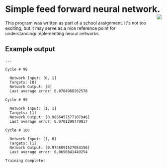 # Simple feed forward neural network. <img align="right" src="https://s11.postimg.org/wxur5xoj7/pynet.png">

This program was written as part of a school assignment.
It's not too exciting, but it may serve as a nice reference
point for understanding/implementing neural networks.

## Example output

    ...

    Cycle # 98

	  Network Input: [0, 1]
	  Targets: [0]
	  Network Output: [0]
	  Last average error: 0.0704968262578

    Cycle # 99

	  Network Input: [1, 1]
	  Targets: [1]
	  Network Output: [0.9666457577107946]
	  Last average error: 0.0701290779017

    Cycle # 100

	  Network Input: [1, 0]
	  Targets: [1]
	  Network Output: [0.9748091527054156]
	  Last average error: 0.0696841449254

    Training Complete!
